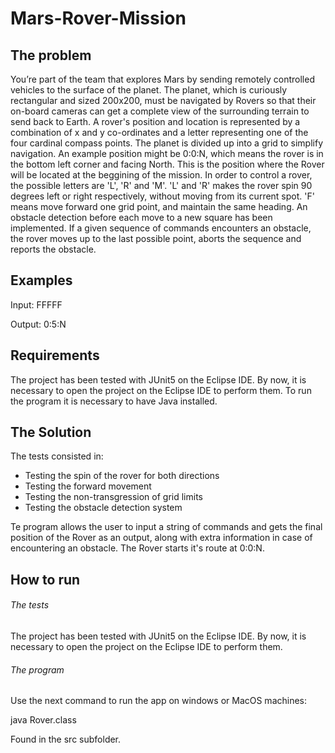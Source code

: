 # Mars-Rover-Mission
<h2>The problem</h2>
You’re part of the team that explores Mars by sending remotely controlled vehicles to the surface of the planet.
The planet, which is curiously rectangular and sized 200x200, must be navigated by Rovers so that their on-board cameras can get a complete view of the surrounding terrain to send back to Earth.
A rover's position and location is represented by a combination of x and y co-ordinates and a letter representing one of the four cardinal compass points. The planet is divided up into a grid to simplify navigation. An example position might be 0:0:N, which means the rover is in the bottom left corner and facing North. This is the position where the Rover will be located at the beggining of the mission.
In order to control a rover, the possible letters are 'L', 'R' and 'M'. 'L' and 'R' makes the rover spin 90 degrees left or right respectively, without moving from its current spot. 'F' means move forward one grid point, and maintain the same heading.
An obstacle detection before each move to a new square has been implemented. If a given sequence of commands encounters an obstacle, the rover moves up to the last
possible point, aborts the sequence and reports the obstacle.

<h2>Examples</h2>
Input:
FFFFF

Output:
0:5:N

<h2>Requirements</h2>
The project has been tested with JUnit5 on the Eclipse IDE. By now, it is necessary to open the project on the Eclipse IDE to perform them.
To run the program it is necessary to have Java installed.

<h2>The Solution</h2>

The tests consisted in:
<ul> 
  <li>Testing the spin of the rover for both directions</li>
  <li>Testing the forward movement</li>
  <li>Testing the non-transgression of grid limits</li>
  <li>Testing the obstacle detection system</li>
</ul>
Te program allows the user to input a string of commands and gets the final position of the Rover as an output, along with extra information in case of encountering an obstacle.
The Rover starts it's route at 0:0:N.

<h2>How to run</h2>
<h6>The tests</h6>
The project has been tested with JUnit5 on the Eclipse IDE. By now, it is necessary to open the project on the Eclipse IDE to perform them.

<h6>The program</h6>
Use the next command to run the app on windows or MacOS machines:

java Rover.class

Found in the src subfolder.

